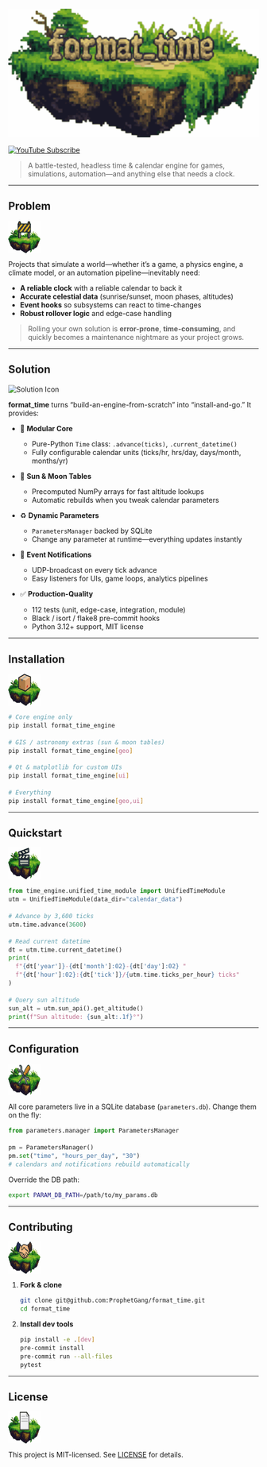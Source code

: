 ![format_time Logo](https://github.com/ProphetGang/format_time/raw/main/assets/format_time.svg)

[![YouTube Subscribe](https://img.shields.io/badge/YouTube–Subscribe-red?style=social&logo=youtube)](https://youtube.com/format_life)

> A battle-tested, headless time & calendar engine for games, simulations, automation—and anything else that needs a clock.

---

##  Problem&nbsp;
<img
  src="https://github.com/ProphetGang/format_time/raw/main/assets/caution_platform.svg"
  alt="Problem Icon"
  width="64"
  height="64"
  style="vertical-align:middle"
/>

Projects that simulate a world—whether it’s a game, a physics engine, a climate model, or an automation pipeline—inevitably need:

- **A reliable clock** with a reliable calendar to back it  
- **Accurate celestial data** (sunrise/sunset, moon phases, altitudes)  
- **Event hooks** so subsystems can react to time-changes  
- **Robust rollover logic** and edge-case handling  

> Rolling your own solution is **error-prone**, **time-consuming**, and quickly becomes a maintenance nightmare as your project grows.

---

##  Solution&nbsp;
<img
  src="https://https://github.com/ProphetGang/format_time/raw/main/assets/lightbulb_platform.svg"
  alt="Solution Icon"
  width="64"
  height="64"
  style="vertical-align:middle"
/>

**format_time** turns “build-an-engine-from-scratch” into “install-and-go.” It provides:

- 🎲 **Modular Core**  
  - Pure-Python `Time` class: `.advance(ticks)`, `.current_datetime()`  
  - Fully configurable calendar units (ticks/hr, hrs/day, days/month, months/yr)  

- 🌙 **Sun & Moon Tables**  
  - Precomputed NumPy arrays for fast altitude lookups  
  - Automatic rebuilds when you tweak calendar parameters  

- ♻️ **Dynamic Parameters**  
  - `ParametersManager` backed by SQLite  
  - Change any parameter at runtime—everything updates instantly  

- 🔔 **Event Notifications**  
  - UDP-broadcast on every tick advance  
  - Easy listeners for UIs, game loops, analytics pipelines  

- ✅ **Production-Quality**  
  - 112 tests (unit, edge-case, integration, module)  
  - Black / isort / flake8 pre-commit hooks  
  - Python 3.12+ support, MIT license  

---

##  Installation&nbsp;
<img
  src="https://github.com/ProphetGang/format_time/raw/main/assets/box_platform.svg"
  alt="Installation Icon"
  width="64"
  height="64"
  style="vertical-align:middle"
/>

```bash
# Core engine only
pip install format_time_engine

# GIS / astronomy extras (sun & moon tables)
pip install format_time_engine[geo]

# Qt & matplotlib for custom UIs
pip install format_time_engine[ui]

# Everything
pip install format_time_engine[geo,ui]
```

---

##  Quickstart&nbsp;
<img
  src="https://github.com/ProphetGang/format_time/raw/main/assets/quickstart_platform.svg"
  alt="Quickstart Icon"
  width="64"
  height="64"
  style="vertical-align:middle"
/>

```python
from time_engine.unified_time_module import UnifiedTimeModule
utm = UnifiedTimeModule(data_dir="calendar_data")

# Advance by 3,600 ticks
utm.time.advance(3600)

# Read current datetime
dt = utm.time.current_datetime()
print(
  f"{dt['year']}-{dt['month']:02}-{dt['day']:02} "
  f"{dt['hour']:02}:{dt['tick']}/{utm.time.ticks_per_hour} ticks"
)

# Query sun altitude
sun_alt = utm.sun_api().get_altitude()
print(f"Sun altitude: {sun_alt:.1f}°")
```

---

##  Configuration&nbsp;
<img
  src="https://github.com/ProphetGang/format_time/raw/main/assets/configuration_platform.svg"
  alt="Configuration Icon"
  width="64"
  height="64"
  style="vertical-align:middle"
/>

All core parameters live in a SQLite database (`parameters.db`). Change them on the fly:

```python
from parameters.manager import ParametersManager

pm = ParametersManager()
pm.set("time", "hours_per_day", "30")
# calendars and notifications rebuild automatically
```

Override the DB path:

```bash
export PARAM_DB_PATH=/path/to/my_params.db
```

---

##  Contributing&nbsp;
<img
  src="https://github.com/ProphetGang/format_time/raw/main/assets/collab_platform.svg"
  alt="Contributing Icon"
  width="64"
  height="64"
  style="vertical-align:middle"
/>

1. **Fork & clone**
   ```bash
   git clone git@github.com:ProphetGang/format_time.git
   cd format_time
   ```
2. **Install dev tools**
   ```bash
   pip install -e .[dev]
   pre-commit install
   pre-commit run --all-files
   pytest
   ```

---

##  License&nbsp;
<img
  src="https://github.com/ProphetGang/format_time/raw/main/assets/license_platform.svg"
  alt="License Icon"
  width="64"
  height="64"
  style="vertical-align:middle"
/>

This project is MIT-licensed. See [LICENSE](LICENSE) for details.  